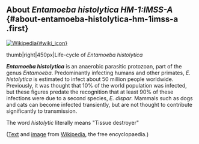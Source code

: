 About *Entamoeba histolytica HM-1:IMSS-A* {#about-entamoeba-histolytica-hm-1imss-a .first}
-----------------------------------------

[![Wikipedia](/img/wikipedia_logo_v2_en.png){#wiki_icon}](http://en.wikipedia.org/wiki/Entamoeba_histolytica)

thumb\|right\|450px\|Life-cycle of *Entamoeba histolytica*

***Entamoeba histolytica*** is an anaerobic parasitic protozoan, part of
the genus *Entamoeba*. Predominantly infecting humans and other
primates, *E. histolytica* is estimated to infect about 50 million
people worldwide. Previously, it was thought that 10% of the world
population was infected, but these figures predate the recognition that
at least 90% of these infections were due to a second species, *E.
dispar*. Mammals such as dogs and cats can become infected transiently,
but are not thought to contribute significantly to transmission.

The word *histolytic* literally means \"Tissue destroyer\"

([Text](http://en.wikipedia.org/wiki/Entamoeba_histolytica) and
[image](https://commons.wikimedia.org/wiki/File:Entamoeba_histolytica_01.jpg)
from [Wikipedia](http://en.wikipedia.org/), the free encyclopaedia.)
